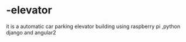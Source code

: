 # -elevator
it is a automatic car parking elevator building using raspberry pi ,python django and angular2
